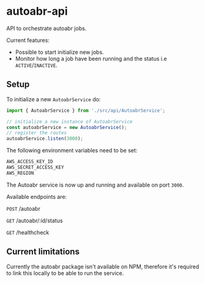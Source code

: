 # autoabr-api

API to orchestrate autoabr jobs.

Current features:

- Possible to start initialize new jobs.
- Monitor how long a job have been running and the status i.e `ACTIVE`/`INACTIVE`.

## Setup

To initialize a new `AutoabrService` do:

```typescript
import { AutoabrService } from './src/api/AutoabrService';

// initialize a new instance of AutoabrService
const autoabrService = new AutoabrService();
// register the routes
autoabrService.listen(3000);
```

The following environment variables need to be set:

```bash
AWS_ACCESS_KEY_ID
AWS_SECRET_ACCESS_KEY
AWS_REGION
```

The Autoabr service is now up and running and available on port `3000`.

Available endpoints are:

`POST` /autoabr

`GET` /autoabr/:id/status

`GET` /healthcheck

## Current limitations

Currently the autoabr package isn't available on NPM, therefore it's required to link this locally to be able to run the service.
